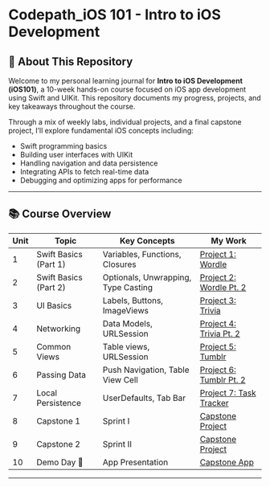 # Codepath_iOS 101 - Intro to iOS Development

## 📝 About This Repository

Welcome to my personal learning journal for **Intro to iOS Development (iOS101)**, a 10-week hands-on course focused on iOS app development using Swift and UIKit. This repository documents my progress, projects, and key takeaways throughout the course.

Through a mix of weekly labs, individual projects, and a final capstone project, I’ll explore fundamental iOS concepts including:

- Swift programming basics
- Building user interfaces with UIKit
- Handling navigation and data persistence
- Integrating APIs to fetch real-time data
- Debugging and optimizing apps for performance

---

## 📚 Course Overview

| Unit | Topic | Key Concepts | My Work |
| --- | --- | --- | --- |
| 1 | Swift Basics (Part 1) | Variables, Functions, Closures | [Project 1: Wordle](https://github.com/iychi/CodePath_iOS101/tree/main/project1_wordle) |
| 2 | Swift Basics (Part 2) | Optionals, Unwrapping, Type Casting | [Project 2: Wordle Pt. 2](https://github.com/iychi/CodePath_iOS101/tree/main/project2_wordle_part2) |
| 3 | UI Basics | Labels, Buttons, ImageViews | [Project 3: Trivia](#) |
| 4 | Networking | Data Models, URLSession | [Project 4: Trivia Pt. 2](#) |
| 5 | Common Views | Table views, URLSession | [Project 5: Tumblr](#) |
| 6 | Passing Data | Push Navigation, Table View Cell | [Project 6: Tumblr Pt. 2](#) |
| 7 | Local Persistence | UserDefaults, Tab Bar | [Project 7: Task Tracker](#) |
| 8 | Capstone 1 | Sprint I | [Capstone Project](#) |
| 9 | Capstone 2 | Sprint II | [Capstone Project](#) |
| 10 | Demo Day 🎉 | App Presentation | [Capstone App](#) |

---